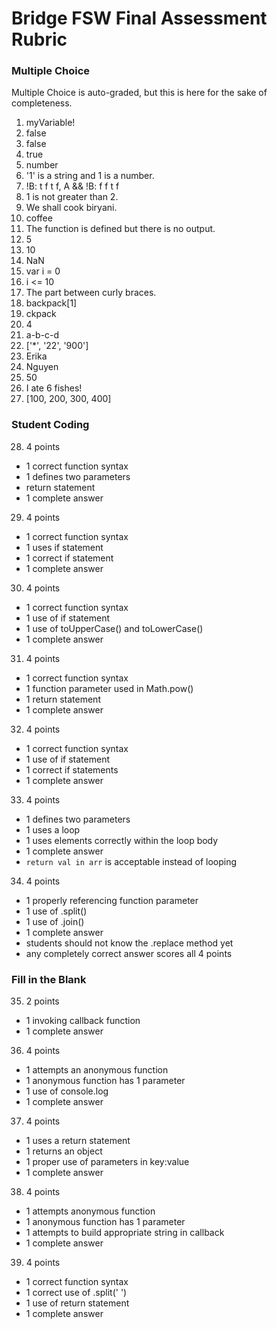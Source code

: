 # Bridge FSW Final Assessment Rubric

### Multiple Choice
Multiple Choice is auto-graded, but this is here
for the sake of completeness.

 1. myVariable!
 2. false
 3. false
 4. true
 5. number
 6. '1' is a string and 1 is a number.
 7. !B: t f t f, A && !B: f f t f
 8. 1 is not greater than 2.
 9. We shall cook biryani.
10. coffee
11. The function is defined but there is no output.
12. 5
13. 10
14. NaN
15. var i = 0
16. i <= 10
17. The part between curly braces.
18. backpack[1]
19. ckpack
20. 4
21. a-b-c-d
22. ['\*', '22', '900']
23. Erika
24. Nguyen
25. 50
26. I ate 6 fishes!
27. [100, 200, 300, 400]


### Student Coding
28. 4 points
  - 1 correct function syntax
  - 1 defines two parameters
  - return statement
  - 1 complete answer
29. 4 points
  - 1 correct function syntax
  - 1 uses if statement
  - 1 correct if statement
  - 1 complete answer
30. 4 points
  - 1 correct function syntax
  - 1 use of if statement
  - 1 use of toUpperCase() and toLowerCase()
  - 1 complete answer
31. 4 points
  - 1 correct function syntax
  - 1 function parameter used in Math.pow()
  - 1 return statement
  - 1 complete answer
32. 4 points
  - 1 correct function syntax
  - 1 use of if statement
  - 1 correct if statements
  - 1 complete answer
33. 4 points
  - 1 defines two parameters
  - 1 uses a loop
  - 1 uses elements correctly within the loop body
  - 1 complete answer
  - `return val in arr` is acceptable instead of looping
34. 4 points
  - 1 properly referencing function parameter
  - 1 use of .split()
  - 1 use of .join()
  - 1 complete answer
  - students should not know the .replace method yet
  - any completely correct answer scores all 4 points


### Fill in the Blank
35. 2 points
  - 1 invoking callback function
  - 1 complete answer
36. 4 points
  - 1 attempts an anonymous function
  - 1 anonymous function has 1 parameter
  - 1 use of console.log
  - 1 complete answer
37. 4 points
  - 1 uses a return statement
  - 1 returns an object
  - 1 proper use of parameters in key:value
  - 1 complete answer
38. 4 points
  - 1 attempts anonymous function
  - 1 anonymous function has 1 parameter
  - 1 attempts to build appropriate string in callback
  - 1 complete answer
39. 4 points
  - 1 correct function syntax
  - 1 correct use of .split(' ')
  - 1 use of return statement
  - 1 complete answer
